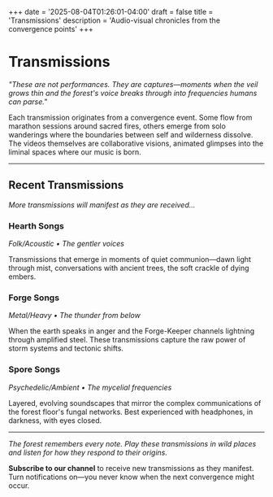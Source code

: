 +++
date = '2025-08-04T01:26:01-04:00'
draft = false
title = 'Transmissions'
description = 'Audio-visual chronicles from the convergence points'
+++

# Transmissions

*"These are not performances. They are captures—moments when the veil grows thin and the forest's voice breaks through into frequencies humans can parse."*

Each transmission originates from a convergence event. Some flow from marathon sessions around sacred fires, others emerge from solo wanderings where the boundaries between self and wilderness dissolve. The videos themselves are collaborative visions, animated glimpses into the liminal spaces where our music is born.

---

## Recent Transmissions

*More transmissions will manifest as they are received...*

### Hearth Songs
*Folk/Acoustic • The gentler voices*

Transmissions that emerge in moments of quiet communion—dawn light through mist, conversations with ancient trees, the soft crackle of dying embers.

### Forge Songs  
*Metal/Heavy • The thunder from below*

When the earth speaks in anger and the Forge-Keeper channels lightning through amplified steel. These transmissions capture the raw power of storm systems and tectonic shifts.

### Spore Songs
*Psychedelic/Ambient • The mycelial frequencies*

Layered, evolving soundscapes that mirror the complex communications of the forest floor's fungal networks. Best experienced with headphones, in darkness, with eyes closed.

---

*The forest remembers every note. Play these transmissions in wild places and listen for how they respond to their origins.*

**Subscribe to our channel** to receive new transmissions as they manifest. Turn notifications on—you never know when the next convergence might occur.
